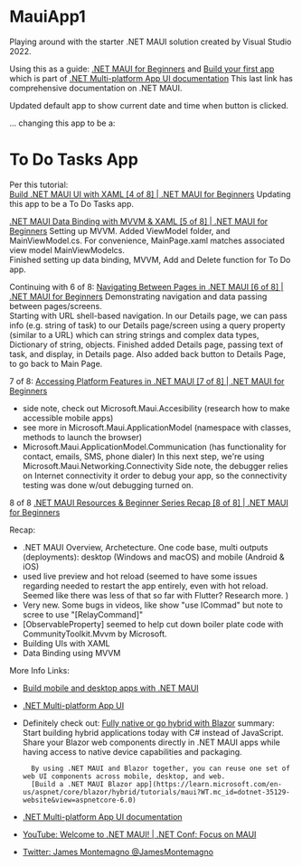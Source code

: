 # MauiApp1

Playing around with the starter .NET MAUI solution created by Visual Studio 2022.  

Using this as a guide: 
[.NET MAUI for Beginners](https://docs.microsoft.com/en-us/shows/dotnet-maui-for-beginners/)
and 
[Build your first app](https://docs.microsoft.com/en-us/dotnet/maui/get-started/first-app?pivots=devices-windows&tabs=vswin) 
which is part of
[.NET Multi-platform App UI documentation](https://docs.microsoft.com/en-us/dotnet/maui/)
This last link has comprehensive documentation on .NET MAUI.

Updated default app to show current date and time when button is clicked.  

 ... changing this app to be a:

# To Do Tasks App

Per this tutorial:
<br />[Build .NET MAUI UI with XAML [4 of 8] | .NET MAUI for Beginners](https://docs.microsoft.com/en-us/shows/dotnet-maui-for-beginners/build-dotnet-maui-ui-with-xaml-4-of-8-dotnet-maui-for-beginners) 
Updating this app to be a To Do Tasks app. 

[.NET MAUI Data Binding with MVVM & XAML [5 of 8] | .NET MAUI for Beginners](https://docs.microsoft.com/en-us/shows/dotnet-maui-for-beginners/dotnet-maui-data-binding-with-mvvm-xaml-5-of-8-dotnet-maui-for-beginners)
Setting up MVVM.  Added ViewModel folder, and MainViewModel.cs.  For convenience, MainPage.xaml matches associated view model MainViewModelcs.  
Finished setting up data binding, MVVM, Add and Delete function for To Do app. 

Continuing with 6 of 8:
[Navigating Between Pages in .NET MAUI [6 of 8] | .NET MAUI for Beginners](https://docs.microsoft.com/en-us/shows/dotnet-maui-for-beginners/navigating-between-pages-in-dotnet-maui-6-of-8-dotnet-maui-for-beginners)
Demonstrating navigation and data passing between pages/screens.  
Starting with URL shell-based navigation. 
In our Details page, we can pass info (e.g. string of task) to our Details page/screen using a query property (similar to a URL) which can string strings and complex data types, 
Dictionary of string, objects. 
Finished added Details page, passing text of task, and display, in Details page. 
Also added back button to Details Page, to go back to Main Page. 

7 of 8:
[Accessing Platform Features in .NET MAUI [7 of 8] | .NET MAUI for Beginners](https://learn.microsoft.com/en-us/shows/dotnet-maui-for-beginners/accessing-platform-features-in-dotnet-maui-7-of-8-dotnet-maui-for-beginners)

* side note, check out Microsoft.Maui.Accesibility (research how to make accessible mobile apps)
* see more in Microsoft.Maui.ApplicationModel (namespace with classes, methods to launch the browser) 
* Microsoft.Maui.ApplicationModel.Communication (has functionality for contact, emails, SMS, phone dialer)
In this next step, we're using Microsoft.Maui.Networking.Connectivity 
Side note, the debugger relies on Internet connectivity it order to debug your app, so the connectivity testing was done w/out debugging turned on.  

8 of 8 
[.NET MAUI Resources & Beginner Series Recap [8 of 8] | .NET MAUI for Beginners](https://learn.microsoft.com/en-us/shows/dotnet-maui-for-beginners/dotnet-maui-resources-beginner-series-recap-8-of-8-dotnet-maui-for-beginners)

Recap:
* .NET MAUI Overview, Archetecture.  One code base, multi outputs (deployments):  desktop (Windows and macOS) and mobile (Android & iOS) 
* used live preview and hot reload (seemed to have some issues regarding needed to restart the app entirely, even with hot reload.  Seemed like there was less of that so far with Flutter?  Research more. )
* Very new.  Some bugs in videos, like show "use ICommad" but note to scree to use "[RelayCommand]"
* [ObservableProperty] seemed to help cut down boiler plate code with CommunityToolkit.Mvvm by Microsoft. 
* Building UIs with XAML
* Data Binding using MVVM

More Info Links: 
* [Build mobile and desktop apps with .NET MAUI](https://learn.microsoft.com/en-us/training/paths/build-apps-with-dotnet-maui/?WT.mc_id=dotnet-29192-cxa%3FWT.mc_id%3Ddotnet-29192-cxa)
* [.NET Multi-platform App UI](https://dotnet.microsoft.com/en-us/apps/maui?WT.mc_id=dotnet-29192-cxa)
* Definitely check out: [Fully native or go hybrid with Blazor](https://docs.microsoft.com/aspnet/core/blazor/hybrid/tutorials/maui?WT.mc_id=dotnet-35129-website)
        summary:  Start building hybrid applications today with C# instead of JavaScript. Share your Blazor web components directly in .NET MAUI apps while having access to native device capabilities and packaging.

        By using .NET MAUI and Blazor together, you can reuse one set of web UI components across mobile, desktop, and web.
        [Build a .NET MAUI Blazor app](https://learn.microsoft.com/en-us/aspnet/core/blazor/hybrid/tutorials/maui?WT.mc_id=dotnet-35129-website&view=aspnetcore-6.0)


* [.NET Multi-platform App UI documentation](https://learn.microsoft.com/en-us/dotnet/maui/?WT.mc_id=dotnet-29192-cxa)
* [YouTube: Welcome to .NET MAUI! | .NET Conf: Focus on MAUI](https://www.youtube.com/watch?v=zp3Ja-jAjq4&list=PLdo4fOcmZ0oWePZU3W162NJ9vcXqgpMVc)
* [Twitter: James Montemagno
@JamesMontemagno
](https://twitter.com/jamesmontemagno)